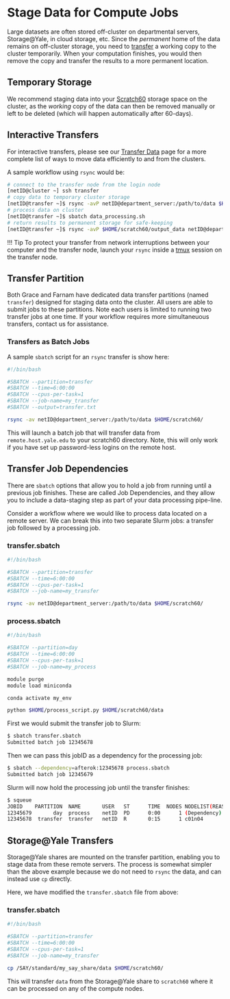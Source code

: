 # Stage Data for Compute Jobs

Large datasets are often stored off-cluster on departmental servers, Storage@Yale, in cloud storage, etc.
Since the _permanent_ home of the data remains on off-cluster storage, you need to [transfer](/data/transfer/) a working copy to the cluster temporarily. When your computation finishes, you would then remove the copy and transfer the results to a more permanent location.

## Temporary Storage

We recommend staging data into your [Scratch60](/data) storage space on the cluster, as the _working_ copy of the data can then be removed manually or left to be deleted (which will happen automatically after 60-days). 

## Interactive Transfers
For interactive transfers, please see our [Transfer Data](/data/transfer/) page for a more complete list of ways to move data efficiently to and from the clusters.  

A sample workflow using `rsync` would be:

``` bash
# connect to the transfer node from the login node
[netID@cluster ~] ssh transfer
# copy data to temporary cluster storage
[netID@transfer ~]$ rsync -avP netID@department_server:/path/to/data $HOME/scratch60/
# process data on cluster
[netID@transfer ~]$ sbatch data_processing.sh
# return results to permanent storage for safe-keeping
[netID@transfer ~]$ rsync -avP $HOME/scratch60/output_data netID@department_server:/path/to/outputs/
```

!!! Tip 
    To protect your transfer from network interruptions between your computer and the transfer node, launch your `rsync` inside a [tmux](/clusters-at-yale/guides/tmux/) session on the transfer node.

## Transfer Partition
Both Grace and Farnam have dedicated data transfer partitions (named `transfer`) designed for staging data onto the cluster.
All users are able to submit jobs to these partitions. Note each users is limited to running two transfer jobs at one time.
If your workflow requires more simultaneuous transfers, contact us for assistance.

### Transfers as Batch Jobs

A sample `sbatch` script for an `rsync` transfer is show here:

```sh
#!/bin/bash

#SBATCH --partition=transfer
#SBATCH --time=6:00:00
#SBATCH --cpus-per-task=1
#SBATCH --job-name=my_transfer
#SBATCH --output=transfer.txt

rsync -av netID@department_server:/path/to/data $HOME/scratch60/

```
This will launch a batch job that will transfer data from `remote.host.yale.edu` to your scratch60 directory.
Note, this will only work if you have set up password-less logins on the remote host.

## Transfer Job Dependencies

There are `sbatch` options that allow you to hold a job from running until a previous job finishes.
These are called Job Dependencies, and they allow you to include a data-staging step as part of your data processing pipe-line.

Consider a workflow where we would like to process data located on a remote server.
We can break this into two separate Slurm jobs: a transfer job followed by a processing job.

### transfer.sbatch

```bash
#!/bin/bash

#SBATCH --partition=transfer
#SBATCH --time=6:00:00
#SBATCH --cpus-per-task=1
#SBATCH --job-name=my_transfer

rsync -av netID@department_server:/path/to/data $HOME/scratch60/

```

### process.sbatch

```bash
#!/bin/bash

#SBATCH --partition=day
#SBATCH --time=6:00:00
#SBATCH --cpus-per-task=1
#SBATCH --job-name=my_process

module purge
module load miniconda

conda activate my_env

python $HOME/process_script.py $HOME/scratch60/data

```

First we would submit the transfer job to Slurm:

```bash
$ sbatch transfer.sbatch
Submitted batch job 12345678
```

Then we can pass this jobID as a dependency for the processing job:

```bash
$ sbatch --dependency=afterok:12345678 process.sbatch
Submitted batch job 12345679
```
Slurm will now hold the processing job until the transfer finishes:

```bash
$ squeue
JOBID    PARTITION  NAME       USER   ST      TIME  NODES NODELIST(REASON)
12345679       day  process    netID  PD      0:00      1 (Dependency)
12345678  transfer  transfer   netID  R       0:15      1 c01n04
```

## Storage@Yale Transfers

Storage@Yale shares are mounted on the transfer partition, enabling you to stage data from these remote servers.
The process is somewhat simpler than the above example because we do not need to `rsync` the data, and can instead use `cp` directly.

Here, we have modified the `transfer.sbatch` file from above:

### transfer.sbatch

```bash
#!/bin/bash

#SBATCH --partition=transfer
#SBATCH --time=6:00:00
#SBATCH --cpus-per-task=1
#SBATCH --job-name=my_transfer

cp /SAY/standard/my_say_share/data $HOME/scratch60/

```

This will transfer `data` from the Storage@Yale share to `scratch60` where it can be processed on any of the compute nodes.
